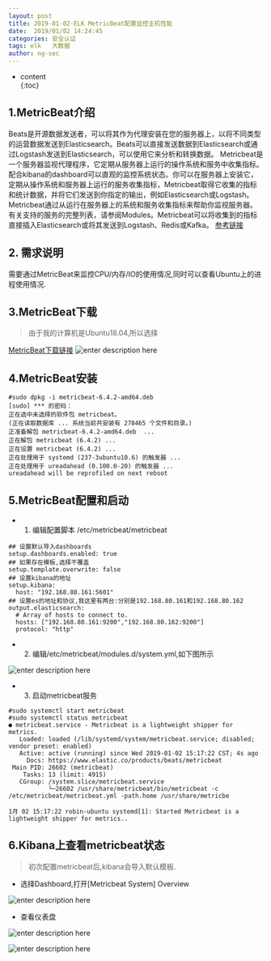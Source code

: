 ```yaml
---
layout: post  
title: 2019-01-02-ELK MetricBeat配置监控主机性能
date:  2019/01/02 14:24:45
categories: 安全认证 
tags: elk   大数据
author: ng-sec  
---
```


* content  
{:toc}

## 1.MetricBeat介绍
Beats是开源数据发送者，可以将其作为代理安装在您的服务器上，以将不同类型的运营数据发送到Elasticsearch。Beats可以直接发送数据到Elasticsearch或通过Logstash发送到Elasticsearch，可以使用它来分析和转换数据。
Metricbeat是一个服务器监视代理程序，它定期从服务器上运行的操作系统和服务中收集指标。配合kibana的dashboard可以直观的监控系统状态。你可以在服务器上安装它，定期从操作系统和服务器上运行的服务收集指标，Metricbeat取得它收集的指标和统计数据，并将它们发送到你指定的输出，例如Elasticsearch或Logstash。
Metricbeat通过从运行在服务器上的系统和服务收集指标来帮助你监视服务器。
有关支持的服务的完整列表，请参阅Modules。Metricbeat可以将收集到的指标直接插入Elasticsearch或将其发送到Logstash、Redis或Kafka。
[参考链接](https://book.gitlore.com/operatesystem/ELKStack%E4%B8%AD%E6%96%87%E6%8C%87%E5%8D%97/beats/metric.html)
## 2. 需求说明
需要通过MetricBeat来监控CPU/内存/IO的使用情况,同时可以查看Ubuntu上的进程使用情况.
## 3.MetricBeat下载
> 由于我的计算机是Ubuntu18.04,所以选择

[MetricBeat下载链接](https://www.elastic.co/downloads/past-releases)
![enter description here](http://800wifi.com/ng-sec/1546410876155.png)

## 4.MetricBeat安装

``` shell?linenums
#sudo dpkg -i metricbeat-6.4.2-amd64.deb
[sudo] *** 的密码： 
正在选中未选择的软件包 metricbeat。
(正在读取数据库 ... 系统当前共安装有 278465 个文件和目录。)
正准备解包 metricbeat-6.4.2-amd64.deb  ...
正在解包 metricbeat (6.4.2) ...
正在设置 metricbeat (6.4.2) ...
正在处理用于 systemd (237-3ubuntu10.6) 的触发器 ...
正在处理用于 ureadahead (0.100.0-20) 的触发器 ...
ureadahead will be reprofiled on next reboot

```

## 5.MetricBeat配置和启动

- 1) 编辑配置脚本 /etc/metricbeat/metricbeat

``` ruby?linenums
## 设置默认导入dashboards
setup.dashboards.enabled: true
## 如果存在模板,选择不覆盖
setup.template.overwrite: false
## 设置kibana的地址
setup.kibana:
  host: "192.168.80.161:5601"
## 设置es的地址和协议,我这里有两台:分别是192.168.80.161和192.168.80.162
output.elasticsearch:
  # Array of hosts to connect to.
  hosts: ["192.168.80.161:9200","192.168.80.162:9200"]
  protocol: "http"

```

- 2) 编辑/etc/metricbeat/modules.d/system.yml,如下图所示

![enter description here](http://800wifi.com/ng-sec/1546412998374.png)

- 3) 启动metricbeat服务

``` ruby?linenums
#sudo systemctl start metricbeat 
#sudo systemctl status metricbeat 
● metricbeat.service - Metricbeat is a lightweight shipper for metrics.
   Loaded: loaded (/lib/systemd/system/metricbeat.service; disabled; vendor preset: enabled)
   Active: active (running) since Wed 2019-01-02 15:17:22 CST; 4s ago
     Docs: https://www.elastic.co/products/beats/metricbeat
 Main PID: 26602 (metricbeat)
    Tasks: 13 (limit: 4915)
   CGroup: /system.slice/metricbeat.service
           └─26602 /usr/share/metricbeat/bin/metricbeat -c /etc/metricbeat/metricbeat.yml -path.home /usr/share/metricbe

1月 02 15:17:22 robin-ubuntu systemd[1]: Started Metricbeat is a lightweight shipper for metrics..

```

## 6.Kibana上查看metricbeat状态

> 初次配置metricbeat后,kibana会导入默认模板.
- 选择Dashboard,打开[Metricbeat System] Overview

 ![enter description here](http://800wifi.com/ng-sec/1546413710565.png)
 
- 查看仪表盘

![enter description here](http://800wifi.com/ng-sec/1546415406562.png)

![enter description here](http://800wifi.com/ng-sec/1546415435558.png)
